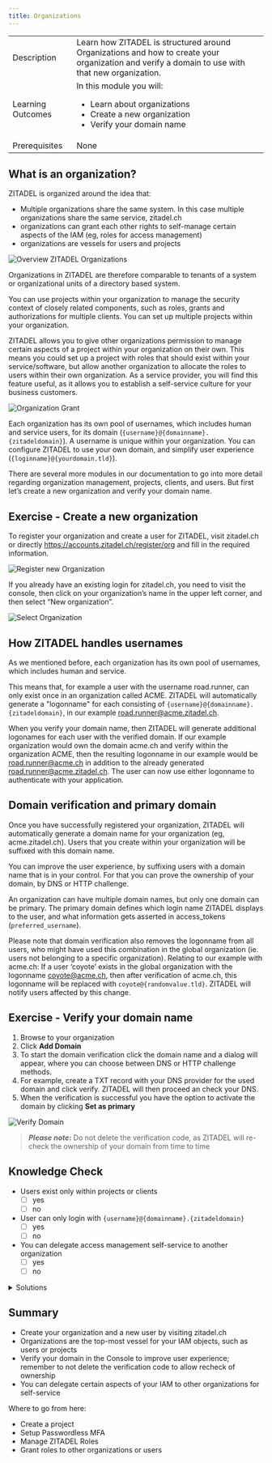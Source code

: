 ```yaml
---
title: Organizations
---
```



| | |
| --- | --- |
| Description | Learn how ZITADEL is structured around Organizations and how to create your organization and verify a domain to use with that new organization. |
| Learning Outcomes | In this module you will: <ul><li>Learn about organizations</li><li>Create a new organization</li><li>Verify your domain name </li></ul> |
|Prerequisites|None|

## What is an organization?

ZITADEL is organized around the idea that:

* Multiple organizations share the same system. In this case multiple organizations share the same service, zitadel.ch
* organizations can grant each other rights to self-manage certain aspects of the IAM (eg, roles for access management)
* organizations are vessels for users and projects

![Overview ZITADEL Organizations](/img/zitadel_organizations.png)

Organizations in ZITADEL are therefore comparable to tenants of a system or organizational units of a directory based system.

You can use projects within your organization to manage the security context of closely related components, such as roles, grants and authorizations for multiple clients. You can set up multiple projects within your organization.

ZITADEL allows you to give other organizations permission to manage certain aspects of a project within your organization on their own. This means you could set up a project with roles that should exist within your service/software, but allow another organization to allocate the roles to users within their own organization. As a service provider, you will find this feature useful, as it allows you to establish a self-service culture for your business customers.

![Organization Grant](/img/zitadel_organization_grant.png)

Each organization has its own pool of usernames, which includes human and service users, for its domain (`{username}@{domainname}.{zitadeldomain}`). A username is unique within your organization. You can configure ZITADEL to use your own domain, and simplify user experience (`{loginname}@{yourdomain.tld}`).

There are several more modules in our documentation to go into more detail regarding organization management, projects, clients, and users. But first let’s create a new organization and verify your domain name.

## Exercise - Create a new organization

To register your organization and create a user for ZITADEL, visit zitadel.ch or directly <https://accounts.zitadel.ch/register/org> and fill in the required information.

![Register new Organization](/img/console_org_register.png)

If you already have an existing login for zitadel.ch, you need to visit the console, then click on your organization’s name in the upper left corner, and then select “New organization”.

![Select Organization](/img/console_org_select.png)

## How ZITADEL handles usernames

As we mentioned before, each organization has its own pool of usernames, which includes human and service.

This means that, for example a user with the username road.runner, can only exist once in an organization called ACME. ZITADEL will automatically generate a "logonname" for each  consisting of `{username}@{domainname}.{zitadeldomain}`, in our example road.runner@acme.zitadel.ch.

When you verify your domain name, then ZITADEL will generate additional logonames for each user with the verified domain. If our example organization would own the domain acme.ch and verify within the organization ACME, then the resulting logonname in our example would be road.runner@acme.ch in addition to the already generated road.runner@acme.zitadel.ch. The user can now use either logonname to authenticate with your application.

## Domain verification and primary domain

Once you have successfully registered your organization, ZITADEL will automatically generate a domain name for your organization (eg, acme.zitadel.ch). Users that you create within your organization will be suffixed with this domain name.

You can improve the user experience, by suffixing users with a domain name that is in your control. For that you can prove the ownership of your domain, by DNS or HTTP challenge.

An organization can have multiple domain names, but only one domain can be primary. The primary domain defines which login name ZITADEL displays to the user, and what information gets asserted in access_tokens (`preferred_username`).

Please note that domain verification also removes the logonname from all users, who might have used this combination in the global organization (ie. users not belonging to a specific organization). Relating to our example with acme.ch: If a user ‘coyote’ exists in the global organization with the logonname coyote@acme.ch, then after verification of acme.ch, this logonname will be replaced with `coyote@{randomvalue.tld}`. ZITADEL will notify users affected by this change.

## Exercise - Verify your domain name

1. Browse to your organization
2. Click **Add Domain**
3. To start the domain verification click the domain name and a dialog will appear, where you can choose between DNS or HTTP challenge methods.
4. For example, create a TXT record with your DNS provider for the used domain and click verify. ZITADEL will then proceed an check your DNS.
5. When the verification is successful you have the option to activate the domain by clicking **Set as primary**

![Verify Domain](/img/console_verify_domain.gif)

> **_Please note:_** Do not delete the verification code, as ZITADEL will re-check the ownership of your domain from time to time

## Knowledge Check

* Users exist only within projects or clients
    - [ ] yes
    - [ ] no
* User can only login with `{username}@{domainname}.{zitadeldomain}`
    - [ ] yes
    - [ ] no
* You can delegate access management self-service to another organization
    - [ ] yes
    - [ ] no

<details>
    <summary>
        Solutions
    </summary>

* Users exist only within projects or clients
    - [ ] yes
    - [x] no (users exist within organizations)
* User can only login with `{username}@{domainname}.{zitadeldomain}`
    - [ ] yes
    - [x] no (You can validate your own domain and login with `{loginname}@{yourdomain.tld}`)
* You can delegate access management self-service to another organization
    - [x] yes
    - [ ] no

</details>

## Summary

* Create your organization and a new user by visiting zitadel.ch
* Organizations are the top-most vessel for your IAM objects, such as users or projects
* Verify your domain in the Console to improve user experience; remember to not delete the verification code to allow recheck of ownership
* You can delegate certain aspects of your IAM to other organizations for self-service

Where to go from here:

* Create a project
* Setup Passwordless MFA
* Manage ZITADEL Roles
* Grant roles to other organizations or users
